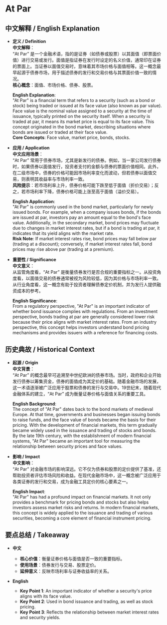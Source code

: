 # At Par

## 中文解释 / English Explanation

* **定义 / Definition**  
  **中文解释**：  
  “At Par” 是一个金融术语，指的是证券（如债券或股票）以其面值（即票面价值）进行交易或发行。面值是指证券在发行时设定的名义价值，通常印在证券的票面上。当证券以面值交易时，意味着其市场价格与面值相等。这一概念最早起源于债券市场，用于描述债券的发行和交易价格与其票面价值一致的情况。  
  **核心概念**：面值、市场价格、债券、股票。  

  **English Explanation**:  
  "At Par" is a financial term that refers to a security (such as a bond or stock) being traded or issued at its face value (also known as par value). Face value is the nominal value assigned to a security at the time of issuance, typically printed on the security itself. When a security is traded at par, it means its market price is equal to its face value. This concept originated in the bond market, describing situations where bonds are issued or traded at their face value.  
  **Core Concepts**: Face value, market price, bonds, stocks.

* **应用 / Application**  
  **中文应用场景**：  
  “At Par” 常用于债券市场，尤其是新发行的债券。例如，当一家公司发行债券时，如果债券以面值发行，投资者支付的金额与债券的票面价值相同。此外，在二级市场中，债券的价格可能因市场利率变化而波动，但若债券以面值交易，则表明其收益率与市场利率一致。  
  **风险提示**：若市场利率上升，债券价格可能下跌至低于面值（折价交易）；反之，若市场利率下降，债券价格可能上涨至高于面值（溢价交易）。  

  **English Application**:  
  "At Par" is commonly used in the bond market, particularly for newly issued bonds. For example, when a company issues bonds, if the bonds are issued at par, investors pay an amount equal to the bond's face value. Additionally, in the secondary market, bond prices may fluctuate due to changes in market interest rates, but if a bond is trading at par, it indicates that its yield aligns with the market rate.  
  **Risk Note**: If market interest rates rise, bond prices may fall below par (trading at a discount); conversely, if market interest rates fall, bond prices may rise above par (trading at a premium).

* **重要性 / Significance**  
  **中文意义**：  
  从监管角度看，“At Par” 是衡量债券发行是否合规的重要指标之一。从投资角度看，以面值交易的债券通常被视为风险较低，因为其价格与市场利率一致。从行业角度看，这一概念有助于投资者理解债券定价机制，并为发行人提供融资成本的参考。  

  **English Significance**:  
  From a regulatory perspective, "At Par" is an important indicator of whether bond issuance complies with regulations. From an investment perspective, bonds trading at par are generally considered lower risk because their price aligns with market interest rates. From an industry perspective, this concept helps investors understand bond pricing mechanisms and provides issuers with a reference for financing costs.

## 历史典故 / Historical Context

* **起源 / Origin**  
  **中文背景**：  
  “At Par” 的概念最早可追溯至中世纪欧洲的债券市场。当时，政府和企业开始发行债券以筹集资金，债券的面值成为其定价的基础。随着金融市场的发展，这一术语逐渐被广泛应用于股票和债券的发行与交易中。19世纪末，随着现代金融体系的建立，“At Par” 成为衡量证券价格与面值关系的重要工具。  

  **English Background**:  
  The concept of "At Par" dates back to the bond markets of medieval Europe. At that time, governments and businesses began issuing bonds to raise funds, and the face value of bonds became the basis for their pricing. With the development of financial markets, this term gradually became widely used in the issuance and trading of stocks and bonds. By the late 19th century, with the establishment of modern financial systems, "At Par" became an important tool for measuring the relationship between security prices and face values.

* **影响 / Impact**  
  **中文影响**：  
  “At Par” 对金融市场的影响深远。它不仅为债券和股票的定价提供了基准，还帮助投资者评估市场风险和收益。在现代金融市场中，这一概念被广泛应用于各类证券的发行和交易，成为金融工具定价的核心要素之一。  

  **English Impact**:  
  "At Par" has had a profound impact on financial markets. It not only provides a benchmark for pricing bonds and stocks but also helps investors assess market risks and returns. In modern financial markets, this concept is widely applied to the issuance and trading of various securities, becoming a core element of financial instrument pricing.

## 要点总结 / Takeaway

* **中文**  
  - **核心价值**：衡量证券价格与面值是否一致的重要指标。  
  - **使用场景**：债券发行与交易、股票定价。  
  - **延伸意义**：反映市场利率与证券收益率的关系。  

* **English**  
  - **Key Point 1**: An important indicator of whether a security's price aligns with its face value.  
  - **Key Point 2**: Used in bond issuance and trading, as well as stock pricing.  
  - **Key Point 3**: Reflects the relationship between market interest rates and security yields.